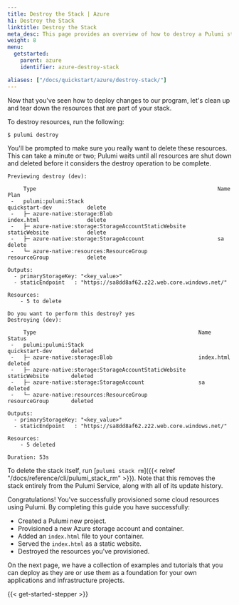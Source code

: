 ```yaml
---
title: Destroy the Stack | Azure
h1: Destroy the Stack
linktitle: Destroy the Stack
meta_desc: This page provides an overview of how to destroy a Pulumi stack of an Azure project.
weight: 8
menu:
  getstarted:
    parent: azure
    identifier: azure-destroy-stack

aliases: ["/docs/quickstart/azure/destroy-stack/"]
---
```


Now that you've seen how to deploy changes to our program, let's clean up and tear down the resources that are part of your stack.

To destroy resources, run the following:

```bash
$ pulumi destroy
```

You'll be prompted to make sure you really want to delete these resources. This can take a minute or two; Pulumi waits until all resources are shut down and deleted before it considers the destroy operation to be complete.

```
Previewing destroy (dev):

     Type                                                         Name                     Plan
 -   pulumi:pulumi:Stack                                          quickstart-dev           delete
 -   ├─ azure-native:storage:Blob                                 index.html               delete
 -   ├─ azure-native:storage:StorageAccountStaticWebsite          staticWebsite            delete
 -   ├─ azure-native:storage:StorageAccount                       sa                       delete
 -   └─ azure-native:resources:ResourceGroup                      resourceGroup            delete

Outputs:
  - primaryStorageKey: "<key_value>"
  - staticEndpoint   : "https://sa8dd8af62.z22.web.core.windows.net/"

Resources:
    - 5 to delete

Do you want to perform this destroy? yes
Destroying (dev):

     Type                                                   Name                Status
 -   pulumi:pulumi:Stack                                    quickstart-dev      deleted
 -   ├─ azure-native:storage:Blob                           index.html          deleted
 -   ├─ azure-native:storage:StorageAccountStaticWebsite    staticWebsite       deleted
 -   ├─ azure-native:storage:StorageAccount                 sa                  deleted
 -   └─ azure-native:resources:ResourceGroup                resourceGroup       deleted

Outputs:
  - primaryStorageKey: "<key_value>"
  - staticEndpoint   : "https://sa8dd8af62.z22.web.core.windows.net/"

Resources:
    - 5 deleted

Duration: 53s
```

To delete the stack itself, run [`pulumi stack rm`]({{< relref
"/docs/reference/cli/pulumi_stack_rm" >}}). Note that this removes the stack
entirely from the Pulumi Service, along with all of its update history.

Congratulations! You've successfully provisioned some cloud resources using Pulumi. By completing this guide you have successfully:

- Created a Pulumi new project.
- Provisioned a new Azure storage account and container.
- Added an `index.html` file to your container.
- Served the `index.html` as a static website.
- Destroyed the resources you've provisioned.

On the next page, we have a collection of examples and tutorials that you can deploy as they are or use them as a foundation for your own applications and infrastructure projects.

{{< get-started-stepper >}}
